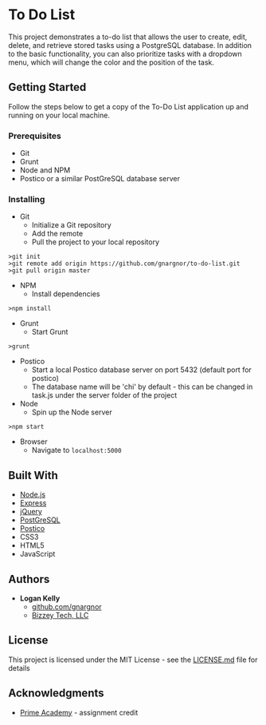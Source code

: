 # To Do List

This project demonstrates a to-do list that allows the user to create, edit, delete, and retrieve stored tasks using a PostgreSQL database.  In addition to the basic functionality, you can also prioritize tasks with a dropdown menu, which will change the color and the position of the task.

## Getting Started

Follow the steps below to get a copy of the To-Do List application up and running on your local machine.

### Prerequisites

* Git
* Grunt  
* Node and NPM  
* Postico or a similar PostGreSQL database server

### Installing

* Git
  * Initialize a Git repository
  * Add the remote
  * Pull the project to your local repository
```
>git init
>git remote add origin https://github.com/gnargnor/to-do-list.git
>git pull origin master
```
* NPM  
  * Install dependencies
```
>npm install
```
* Grunt  
  * Start Grunt 
```
>grunt
```
* Postico
  * Start a local Postico database server on port 5432 (default port for postico)
  * The database name will be 'chi' by default - this can be changed in task.js under the server folder of the project
* Node
  * Spin up the Node server
```
>npm start
```
* Browser  
  * Navigate to `localhost:5000`

## Built With

* [Node.js](https://nodejs.org)
* [Express](http://expressjs.com/)
* [jQuery](jquery.com)
* [PostGreSQL](https://postgresql.org)
* [Postico](https://eggerapps.at/postico/)
* CSS3
* HTML5
* JavaScript

## Authors

* **Logan Kelly**
  * [github.com/gnargnor](https://github.com/gnargnor)  
  * [Bizzey Tech, LLC](www.bizzeytech.com)  

## License

This project is licensed under the MIT License - see the [LICENSE.md](LICENSE.md) file for details

## Acknowledgments

* [Prime Academy](www.primeacademy.io) - assignment credit
